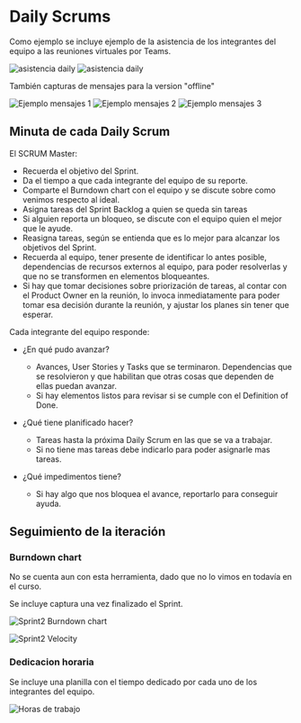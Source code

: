 # Daily Scrums

Como ejemplo se incluye ejemplo de la asistencia de los integrantes del equipo a las reuniones virtuales por Teams.

![asistencia daily](img/seguimiento/2024-05-11-daily.PNG)
![asistencia daily](img/seguimiento/2024-05-18-daily.PNG)

También capturas de mensajes para la version "offline"

![Ejemplo mensajes 1](img/seguimiento/whatsapp-0.PNG) 
![Ejemplo mensajes 2](img/seguimiento/whatsapp-1.PNG) 
![Ejemplo mensajes 3](img/seguimiento/whatsapp-2.PNG) 

## Minuta de cada Daily Scrum

El SCRUM Master:
  - Recuerda el objetivo del Sprint.
  - Da el tiempo a que cada integrante del equipo de su reporte.
  - Comparte el Burndown chart con el equipo y se discute sobre como venimos respecto al ideal.
  - Asigna tareas del Sprint Backlog a quien se queda sin tareas
  - Si alguien reporta un bloqueo, se discute con el equipo quien el mejor que le ayude.
  - Reasigna tareas, según se entienda que es lo mejor para alcanzar los objetivos del Sprint.
  - Recuerda al equipo, tener presente de identificar lo antes posible, dependencias de recursos externos al equipo, para poder resolverlas y que no se transformen en elementos bloqueantes.
  - Si hay que tomar decisiones sobre priorización de tareas, al contar con el Product Owner en la reunión, lo invoca inmediatamente para poder tomar esa decisión durante la reunión, y ajustar los planes sin tener que esperar.

Cada integrante del equipo responde:

  - ¿En qué pudo avanzar? 
    - Avances, User Stories y Tasks que se terminaron. Dependencias que se resolvieron y que habilitan que otras cosas que dependen de ellas puedan avanzar.
    - Si hay elementos listos para revisar si se cumple con el Definition of Done.

  - ¿Qué tiene planificado hacer?
    - Tareas hasta la próxima Daily Scrum en las que se va a trabajar.
    - Si no tiene mas tareas debe indicarlo para poder asignarle mas tareas.

  - ¿Qué impedimentos tiene?
    - Si hay algo que nos bloquea el avance, reportarlo para conseguir ayuda.

## Seguimiento de la iteración

### Burndown chart

No se cuenta aun con esta herramienta, dado que no lo vimos en todavía en el curso.

Se incluye captura una vez finalizado el Sprint.

![Sprint2 Burndown chart](img/seguimiento/BurndownChart.PNG)

![Sprint2 Velocity](img/seguimiento/velocity.PNG)

### Dedicacion horaria

Se incluye una planilla con el tiempo dedicado por cada uno de los integrantes del equipo.

![Horas de trabajo](img/seguimiento/Horas.PNG)